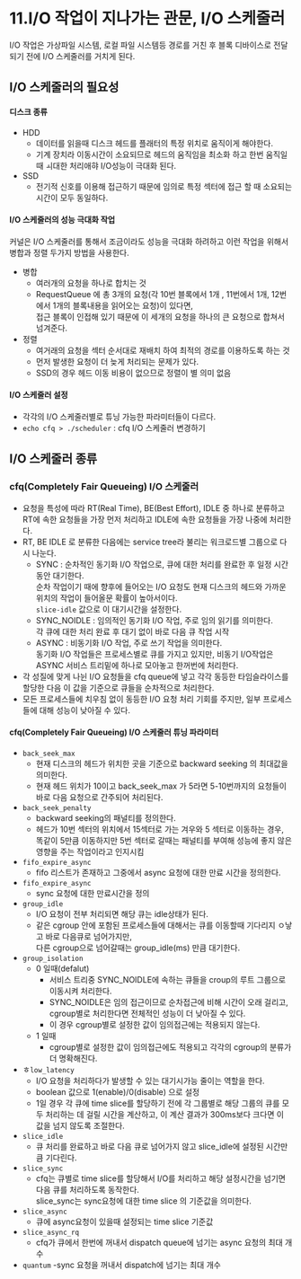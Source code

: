# 11.I/O 작업이 지나가는 관문, I/O 스케줄러
I/O 작업은 가상파일 시스템, 로컬 파일 시스템등 경로를 거친 후 블록 디바이스로 전달되기 전에 I/O 스케줄러를 거치게 된다.

## I/O 스케줄러의 필요성
#### 디스크 종류
- HDD  
    - 데이터를 읽을때 디스크 헤드를 플래터의 특정 위치로 움직이게 해야한다. 
    - 기계 장치라 이동시간이 소요되므로 헤드의 움직임을 최소화 하고 한번 움직일때 ㅚ대한 처리애햐 I/O성능이 극대화 된다.
- SSD
    - 전기적 신호를 이용해 접근하기 때문에 임의로 특정 섹터에 접근 할 때 소요되는 시간이 모두 동일하다.
#### I/O 스케줄러의 성능 극대화 작업
 커널은 I/O 스케줄러를 통해서 조금이라도 성능을 극대화 하려하고 이런 작업을 위해서 병합과 정렬 두가지 방법을 사용한다.
 - 병합 
    - 여러개의 요청을 하나로 합치는 것
    - RequestQueue 에 총 3개의 요청(각 10번 블록에서 1개 , 11번에서 1개, 12번에서 1개의 블록내용을 읽어오는 요청)이 있다면,  
        접근 블록이 인접해 있기 때문에 이 세개의 요청을 하나의 큰 요청으로 합쳐서 넘겨준다.
 - 정렬    
    - 여거래의 요청을 섹터 순서대로 재배치 하여 최적의 경로를 이용하도록 하는 것
    - 먼저 발생한 요청이 더 늦게 처리되는 문제가 있다.
    - SSD의 경우 헤드 이동 비용이 없으므로 정렬이 별 의미 없음

#### I/O 스케줄러 설정
- 각각의 I/O 스케줄러별로 튜닝 가능한 파라미터들이 다르다.
- `echo cfq > ./scheduler` : cfq I/O 스케줄러 변경하기
## I/O 스케줄러 종류
### cfq(Completely Fair Queueing) I/O 스케줄러
- 요청을 특성에 따라 RT(Real Time), BE(Best Effort), IDLE 중 하나로 분류하고 RT에 속한 요청들을 가장 먼저 처리하고 IDLE에 속한 요청들을 가장 나중에 처리한다.
- RT, BE IDLE 로 분류한 다음에는 service tree라 불리는 워크로드별 그룹으로 다시 나눈다.
    - SYNC : 순차적인 동기화 I/O 작업으로, 큐에 대한 처리를 완료한 후 일정 시간동안 대기한다.   
            순차 작업이기 때에 향후에 들어오는 I/O 요청도 현재 디스크의 헤드와 가까운 위치의 작업이 들어올문 확률이 높아서이다.  
             `slice-idle` 값으로 이 대기시간을 설정한다.
    - SYNC_NOIDLE : 임의적인 동기화 I/O 작업, 주로 임의 읽기를 의미한다.   
                    각 큐에 대한 처리 완료 후 대기 없이 바로 다음 큐 작업 시작
    - ASYNC : 비동기화 I/O 작업, 주로 쓰기 작업을 의미한다.  
                  동기화 I/O 작업들은 프로세스별로 큐를 가지고 있지만, 비동기 I/O작업은 ASYNC 서비스 트리밑에 하나로 모아놓고 한꺼번에 처리한다.
- 각 성질에 맞게 나뉜 I/O 요청들을 cfq queue에 넣고 각각 동등한 타임슬라이스를 할당한 다음 이 값을 기준으로 큐들을 순차적으로 처리한다.
- 모든 프로세스들에 치우침 없이 동등한 I/O 요청 처리 기회를 주지만, 일부 프로세스들에 대해 성능이 낮아질 수 있다.
#### cfq(Completely Fair Queueing) I/O 스케줄러 튜닝 파라미터
- `back_seek_max`   
    - 현재 디스크의 헤드가 위치한 곳을 기준으로 backward seeking 의 최대값을 의미한다. 
    - 현재 헤드 위치가 10이고 back_seek_max 가 5라면 5-10번까지의 요청들이 바로 다음 요청으로 간주되어 처리된다.
- `back_seek_penalty` 
    - backward seeking의 패널티를 정의한다.     
    - 헤드가 10번 섹터의 위치에서 15섹터로 가는 겨우와 5 섹터로 이동하는 경우, 똑같이 5만큼 이동하지만 5번 섹터로 갈때는 패널티를 부여해 성능에 좋지 않은영향을 주는 작업이라고 인지시킴
- `fifo_expire_async` 
    - fifo 리스트가 존재하고 그중에서 async 요청에 대한 만료 시간을 정의한다.
- `fifo_expire_async` 
    - sync 요청에 대한 만료시간을 정의
- `group_idle`
    - I/O 요청이 전부 처리되면 해당 큐는 idle상태가 된다.
    - 같은 cgroup 안에 포함된 프로세스들에 대해서는 큐를 이동할때 기다리지 ㅇ낳고 바로 다음큐로 넘어가지만,  
        다른 cgroup으로 넘어갈때는 group_idle(ms) 만큼 대기한다.
- `group_isolation`
    - 0 일때(defalut)
        - 서비스 트리중 SYNC_NOIDLE에 속하는 큐들을 croup의 루트 그룹으로 이동시켜 처리한다.
        - SYNC_NOIDLE은 임의 접근이므로 순차접근에 비해 시간이 오래 걸리고, cgroup별로 처리한다면 전체적인 성능이 더 낮아질 수 있다.
        - 이 경우 cgroup별로 설정한 값이 임의접근에는 적용되지 않는다.
    - 1 일때 
        - cgroup별로 설정한 값이 임의접근에도 적용되고 각각의 cgroup의 분류가 더 명확해진다.     
- ㅎ`low_latency`
    - I/O 요청을 처리하다가 발생할 수 있는 대기시가능 줄이는 역할을 한다.
    - boolean 값으로 1(enable)/0(disable) 으로 설정
    - 1일 경우 각 큐에 time slice를 할당하기 전에 각 그룹별로 해당 그룹의 큐를 모두 처리하는 데 걸릴 시간을 계산하고,
    이 계산 결과가 300ms보다 크다면 이 값을 넘지 않도록 조절한다.
- `slice_idle`
    - 큐 처리를 완료하고 바로 다음 큐로 넘어가지 않고 slice_idle에 설정된 시간만큼 기다린다.
- `slice_sync`
    - cfq는 큐별로 time slice를 할당해서 I/O를 처리하고 해당 설정시간을 넘기면 다음 큐를 처리하도록 동작한다.  
     slice_sync는 sync요청에 대한 time slice 의 기준값을 의미한다.
- `slice_async`
    - 큐에 async요청이 있을때 설정되는 time slice 기준값
- `slice_async_rq`
    - cfq가 큐에서 한번에 꺼내서 dispatch queue에 넘기는 async 요청의 최대 개수
- `quantum`
    -sync 요청을 꺼내서 dispatch에 넘기는 최대 개수
    
   